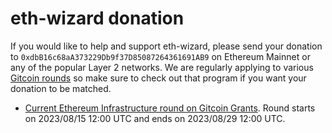 # eth-wizard donation

If you would like to help and support eth-wizard, please send your donation to `0xdbB16c68aA373229Db9f37D85087264361691AB9` on Ethereum Mainnet or any of the popular Layer 2 networks. We are regularly applying to various [Gitcoin rounds](https://explorer.gitcoin.co/) so make sure to check out that program if you want your donation to be matched.

- [Current Ethereum Infrastructure round on Gitcoin Grants](https://explorer.gitcoin.co/#/round/424/0x222ea76664ed77d18d4416d2b2e77937b76f0a35/0x222ea76664ed77d18d4416d2b2e77937b76f0a35-7). Round starts on 2023/08/15 12:00 UTC and ends on 2023/08/29 12:00 UTC.